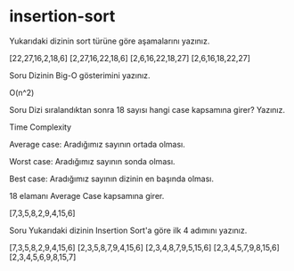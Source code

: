 # insertion-sort
Yukarıdaki dizinin sort türüne göre aşamalarını yazınız.

[22,27,16,2,18,6]
[2,27,16,22,18,6]
[2,6,16,22,18,27]
[2,6,16,18,22,27]


Soru Dizinin Big-O gösterimini yazınız.

O(n^2)


Soru Dizi sıralandıktan sonra 18 sayısı hangi case kapsamına girer? Yazınız.


Time Complexity

Average case: Aradığımız sayının ortada olması.

Worst case: Aradığımız sayının sonda olması.

Best case: Aradığımız sayının dizinin en başında olması.

18 elamanı Average Case kapsamına girer.

[7,3,5,8,2,9,4,15,6]

Soru Yukarıdaki dizinin Insertion Sort'a göre ilk 4 adımını yazınız.


[7,3,5,8,2,9,4,15,6]
[2,3,5,8,7,9,4,15,6]
[2,3,4,8,7,9,5,15,6]
[2,3,4,5,7,9,8,15,6]
[2,3,4,5,6,9,8,15,7]
